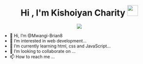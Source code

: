 <h1 align="center">Hi , I'm Kishoiyan Charity <img src="https://media.giphy.com/media/hvRJCLFzcasrR4ia7z/giphy.gif" width="35"></h1>
<p align="center">
  <a href="https://github.com/DenverCoder1/readme-typing-svg">
<p align="center">
  <a href="https://github.com/DenverCoder1/readme-typing-svg"><img src="https://readme-typing-svg.herokuapp.com?lines=🌱Junior+Developer+❤;🌸+Frontend+Fairy;On+a+Coding+Adeventure+💖;Weaving+pixel+perfect+magic+into+UIs+✨;Always%20learning%20new%20things&center=true&width=500&height=50"></a>
</p>


  </a>
</p>



- 👋 Hi, I’m @Mwangi-Brian8
- 👀 I’m interested in web development...
- 🌱 I’m currently learning html, css and JavaScript...
- 💞️ I’m looking to collaborate on ...
- 📫 How to reach me ...

<!---
Mwangi-Brian8/Mwangi-Brian8 is a ✨ special ✨ repository because its `README.md` (this file) appears on your GitHub profile.
You can click the Preview link to take a look at your changes.
--->
